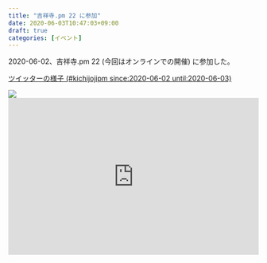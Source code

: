 ```yaml
---
title: "吉祥寺.pm 22 に参加"
date: 2020-06-03T10:47:03+09:00
draft: true
categories: [イベント]
---
```


2020-06-02、吉祥寺.pm 22 (今回はオンラインでの開催) に参加した。

[ツイッターの様子 (#kichijojipm since:2020-06-02 until:2020-06-03)](https://twitter.com/search?q=(%23kichijojipm)%20until%3A2020-06-03%20since%3A2020-06-02&src=typed_query)

<div style="max-width: 800px">
  <a href="https://kichijojipm.connpass.com/event/177459/"><img src=/images/kichijojipm-22/kichip22-01.jpg></a>
</div>



<div style="max-width: 800px">
  <script async class="speakerdeck-embed" data-id="d2cf7e0b49d443acbf017db851ebab8c" data-ratio="1.77725118483412" src="//speakerdeck.com/assets/embed.js"></script>
</div>

<div style="max-width: 800px">
  <script async class="speakerdeck-embed" data-id="8a400f0424104ac8a011a5fb74957b58" data-ratio="1.77777777777778" src="//speakerdeck.com/assets/embed.js"></script>
</div>

<div style="max-width: 800px">
  <script async class="speakerdeck-embed" data-id="fea16359855c43af823d96a8ca18965b" data-ratio="1.33333333333333" src="//speakerdeck.com/assets/embed.js"></script>
</div>

<iframe width="100%" height="315" src="https://www.youtube.com/embed/6F-q8stbwrg" frameborder="0" allow="accelerometer; autoplay; encrypted-media; gyroscope; picture-in-picture" allowfullscreen></iframe>

<div style="max-width: 800px">
  <script async class="speakerdeck-embed" data-id="0fe2f9903d4740b6961bcbbe0b5fc577" data-ratio="1.33333333333333" src="//speakerdeck.com/assets/embed.js"></script>
</div>

<div style="max-width: 800px">
  <script async class="speakerdeck-embed" data-id="966b216d5b3845d0adb3bd3d29e9ad55" data-ratio="1.77777777777778" src="//speakerdeck.com/assets/embed.js"></script>
</div>

<div style="max-width: 800px">
  <script async class="speakerdeck-embed" data-id="91db1b1293b943568a3f8a8a4c38ab9e" data-ratio="1.77777777777778" src="//speakerdeck.com/assets/embed.js"></script>
</div>


